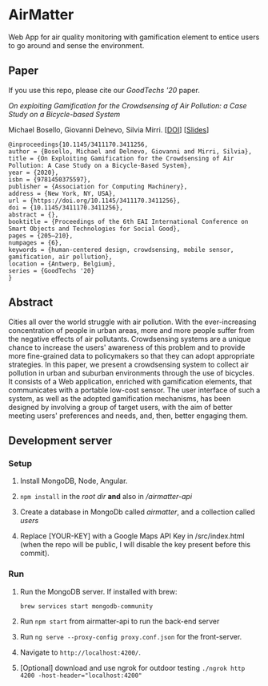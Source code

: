# AirMatter

Web App for air quality monitoring with gamification element to entice users to go around and sense the environment.

## Paper

If you use this repo, please cite our *GoodTechs '20* paper.

*On exploiting Gamification for the Crowdsensing of Air Pollution: a Case Study on a Bicycle-based System*

Michael Bosello, Giovanni Delnevo, Silvia Mirri.
[[DOI](https://doi.org/10.1145/3411170.3411256)]
[[Slides](https://michaelbosello.github.io/uploads/slides/presentations/goodtechs2020-slide.pdf)]

```
@inproceedings{10.1145/3411170.3411256,
author = {Bosello, Michael and Delnevo, Giovanni and Mirri, Silvia},
title = {On Exploiting Gamification for the Crowdsensing of Air Pollution: A Case Study on a Bicycle-Based System},
year = {2020},
isbn = {9781450375597},
publisher = {Association for Computing Machinery},
address = {New York, NY, USA},
url = {https://doi.org/10.1145/3411170.3411256},
doi = {10.1145/3411170.3411256},
abstract = {},
booktitle = {Proceedings of the 6th EAI International Conference on Smart Objects and Technologies for Social Good},
pages = {205–210},
numpages = {6},
keywords = {human-centered design, crowdsensing, mobile sensor, gamification, air pollution},
location = {Antwerp, Belgium},
series = {GoodTechs '20}
}
```

## Abstract
Cities all over the world struggle with air pollution. With the ever-increasing concentration of people in urban areas, more and more people suffer from the negative effects of air pollutants. Crowdsensing systems are a unique chance to increase the users' awareness of this problem and to provide more fine-grained data to policymakers so that they can adopt appropriate strategies. In this paper, we present a crowdsensing system to collect air pollution in urban and suburban environments through the use of bicycles. It consists of a Web application, enriched with gamification elements, that communicates with a portable low-cost sensor. The user interface of such a system, as well as the adopted gamification mechanisms, has been designed by involving a group of target users, with the aim of better meeting users' preferences and needs, and, then, better engaging them.

## Development server

### Setup

1) Install MongoDB, Node, Angular.

2) `npm install` in the *root dir* **and** also in */airmatter-api*

3) Create a database in MongoDb called *airmatter*, and a collection called *users*

4) Replace [YOUR-KEY] with a Google Maps API Key in /src/index.html (when the repo will be public, I will disable the key present before this commit).

### Run

1) Run the MongoDB server. If installed with brew:

    `brew services start mongodb-community`

2) Run `npm start` from airmatter-api to run the back-end server

3) Run `ng serve --proxy-config proxy.conf.json` for the front-server. 

4) Navigate to `http://localhost:4200/`.

5) [Optional] download and use ngrok for outdoor testing `./ngrok http 4200 -host-header="localhost:4200"`
